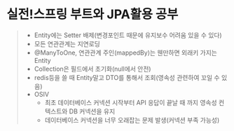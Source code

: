 # 실전!스프링 부트와 JPA활용 공부
> * Entity에는 Setter 배제(변경포인트 때문에 유지보수 어려움 있을 수 있다)
> * 모든 연관관계는 지연로딩
> * @ManyToOne, 연관관계 주인(mappedBy)는 웬만하면 외래키 가지는 Entity
> * Collection은 필드에서 초기화(null에서 안전)
> * redis등을 쓸 때 Entity말고 DTO를 통해서 조회(영속성 관련하여 꼬일 수 있음)
> * OSIV
>   - 최초 데이터베이스 커넥션 시작부터 API 응답이 끝날 때 까지 영속성 컨텍스트와 DB 커넥션을 유지
>   - 데이터베이스 커넥션을 너무 오래잡는 문제 발생(커넥션 부족 가능성)
